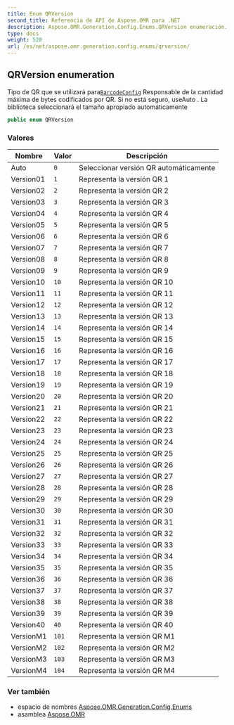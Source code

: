 ```yaml
---
title: Enum QRVersion
second_title: Referencia de API de Aspose.OMR para .NET
description: Aspose.OMR.Generation.Config.Enums.QRVersion enumeración. Tipo de QR que se utilizará paraBarcodeConfig Responsable de la cantidad máxima de bytes codificados por QR. Si no está seguro useAuto . La biblioteca seleccionará el tamaño apropiado automáticamente
type: docs
weight: 520
url: /es/net/aspose.omr.generation.config.enums/qrversion/
---
```

## QRVersion enumeration

Tipo de QR que se utilizará para[`BarcodeConfig`](../../aspose.omr.generation.config.elements/barcodeconfig/) Responsable de la cantidad máxima de bytes codificados por QR. Si no está seguro, useAuto . La biblioteca seleccionará el tamaño apropiado automáticamente

```csharp
public enum QRVersion
```

### Valores

| Nombre | Valor | Descripción |
| --- | --- | --- |
| Auto | `0` | Seleccionar versión QR automáticamente |
| Version01 | `1` | Representa la versión QR 1 |
| Version02 | `2` | Representa la versión QR 2 |
| Version03 | `3` | Representa la versión QR 3 |
| Version04 | `4` | Representa la versión QR 4 |
| Version05 | `5` | Representa la versión QR 5 |
| Version06 | `6` | Representa la versión QR 6 |
| Version07 | `7` | Representa la versión QR 7 |
| Version08 | `8` | Representa la versión QR 8 |
| Version09 | `9` | Representa la versión QR 9 |
| Version10 | `10` | Representa la versión QR 10 |
| Version11 | `11` | Representa la versión QR 11 |
| Version12 | `12` | Representa la versión QR 12 |
| Version13 | `13` | Representa la versión QR 13 |
| Version14 | `14` | Representa la versión QR 14 |
| Version15 | `15` | Representa la versión QR 15 |
| Version16 | `16` | Representa la versión QR 16 |
| Version17 | `17` | Representa la versión QR 17 |
| Version18 | `18` | Representa la versión QR 18 |
| Version19 | `19` | Representa la versión QR 19 |
| Version20 | `20` | Representa la versión QR 20 |
| Version21 | `21` | Representa la versión QR 21 |
| Version22 | `22` | Representa la versión QR 22 |
| Version23 | `23` | Representa la versión QR 23 |
| Version24 | `24` | Representa la versión QR 24 |
| Version25 | `25` | Representa la versión QR 25 |
| Version26 | `26` | Representa la versión QR 26 |
| Version27 | `27` | Representa la versión QR 27 |
| Version28 | `28` | Representa la versión QR 28 |
| Version29 | `29` | Representa la versión QR 29 |
| Version30 | `30` | Representa la versión QR 30 |
| Version31 | `31` | Representa la versión QR 31 |
| Version32 | `32` | Representa la versión QR 32 |
| Version33 | `33` | Representa la versión QR 33 |
| Version34 | `34` | Representa la versión QR 34 |
| Version35 | `35` | Representa la versión QR 35 |
| Version36 | `36` | Representa la versión QR 36 |
| Version37 | `37` | Representa la versión QR 37 |
| Version38 | `38` | Representa la versión QR 38 |
| Version39 | `39` | Representa la versión QR 39 |
| Version40 | `40` | Representa la versión QR 40 |
| VersionM1 | `101` | Representa la versión QR M1 |
| VersionM2 | `102` | Representa la versión QR M2 |
| VersionM3 | `103` | Representa la versión QR M3 |
| VersionM4 | `104` | Representa la versión QR M4 |

### Ver también

* espacio de nombres [Aspose.OMR.Generation.Config.Enums](../../aspose.omr.generation.config.enums/)
* asamblea [Aspose.OMR](../../)



